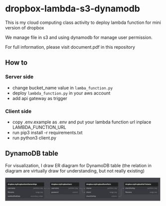 # dropbox-lambda-s3-dynamodb

This is my cloud computing class activity to deploy lambda function for mini version of dropbox

We manage file in s3 and using dynamodb for manage user permission.

For full information, please visit document.pdf in this repository

## How to

### Server side

- change bucket_name value in `lamba_function.py`
- deploy `lambda_function.py` in your aws account
- add api gateway as trigger

### Client side

- copy .env.example as .env and put your lambda function url inplace LAMBDA_FUNCTION_URL
- run pip3 install -r requirements.txt
- run python3 client.py

## DynamoDB table

For visualization, I draw ER diagram for DynamoDB table (the relation in diagram are virtually draw for understanding, but not really existing)

<img width="499" alt="ER diagram" src="images/ER.png">
